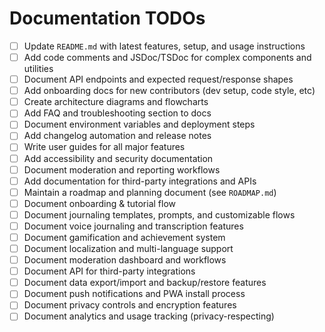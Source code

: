 # Documentation TODOs

- [ ] Update `README.md` with latest features, setup, and usage instructions
- [ ] Add code comments and JSDoc/TSDoc for complex components and utilities
- [ ] Document API endpoints and expected request/response shapes
- [ ] Add onboarding docs for new contributors (dev setup, code style, etc)
- [ ] Create architecture diagrams and flowcharts
- [ ] Add FAQ and troubleshooting section to docs
- [ ] Document environment variables and deployment steps
- [ ] Add changelog automation and release notes
- [ ] Write user guides for all major features
- [ ] Add accessibility and security documentation
- [ ] Document moderation and reporting workflows
- [ ] Add documentation for third-party integrations and APIs
- [ ] Maintain a roadmap and planning document (see `ROADMAP.md`)
- [ ] Document onboarding & tutorial flow
- [ ] Document journaling templates, prompts, and customizable flows
- [ ] Document voice journaling and transcription features
- [ ] Document gamification and achievement system
- [ ] Document localization and multi-language support
- [ ] Document moderation dashboard and workflows
- [ ] Document API for third-party integrations
- [ ] Document data export/import and backup/restore features
- [ ] Document push notifications and PWA install process
- [ ] Document privacy controls and encryption features
- [ ] Document analytics and usage tracking (privacy-respecting)
